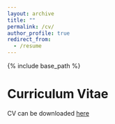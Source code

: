 ```yaml
---
layout: archive
title: ""
permalink: /cv/
author_profile: true
redirect_from:
  - /resume
---
```


{% include base_path %}

Curriculum Vitae
======
CV can be downloaded [here](https://traben.github.io/files/no-personal-CV.pdf)

<embed  data="https://traben.github.io/files/no-personal-CV.pdf" width="1000" height="1000" type="application/pdf">

<object  data="https://traben.github.io/files/no-personal-CV.pdf" width="1000" height="1000" type="application/pdf"></object>
